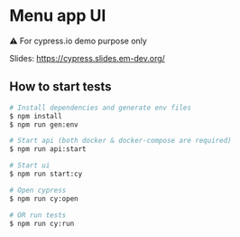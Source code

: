 # Menu app UI

⚠️ For cypress.io demo purpose only

Slides: https://cypress.slides.em-dev.org/

## How to start tests
```bash
# Install dependencies and generate env files
$ npm install
$ npm run gen:env

# Start api (both docker & docker-compose are required)
$ npm run api:start

# Start ui
$ npm run start:cy

# Open cypress
$ npm run cy:open

# OR run tests
$ npm run cy:run
```

